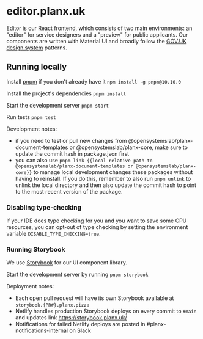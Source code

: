 # editor.planx.uk

Editor is our React frontend, which consists of two main environments: an "editor" for service designers and a "preview" for public applicants. Our components are written with Material UI and broadly follow the [GOV.UK design system](https://design-system.service.gov.uk/) patterns.

## Running locally

Install [pnpm](https://pnpm.io) if you don't already have it `npm install -g pnpm@10.10.0`

Install the project's dependencies `pnpm install`

Start the development server `pnpm start`

Run tests `pnpm test`

Development notes:

- if you need to test or pull new changes from @opensystemslab/planx-document-templates or @opensystemslab/planx-core, make sure to update the commit hash in package.json first
- you can also use `pnpm link {{local relative path to @opensystemslab/planx-document-templates or @opensystemslab/planx-core}}` to manage local development changes these packages without having to reinstall. If you do this, remember to also run `pnpm unlink` to unlink the local directory and then also update the commit hash to point to the most recent version of the package.

### Disabling type-checking

If your IDE does type checking for you and you want to save some CPU resources,
you can opt-out of type checking by setting the environment variable
`DISABLE_TYPE_CHECKING=true`.

### Running Storybook

We use [Storybook](https://storybook.js.org/) for our UI component library.

Start the development server by running `pnpm storybook`

Deployment notes:

- Each open pull request will have its own Storybook available at `storybook.{PR#}.planx.pizza`
- Netlify handles production Storybook deploys on every commit to `#main` and updates link https://storybook.planx.uk/
- Notifications for failed Netlify deploys are posted in #planx-notifications-internal on Slack
